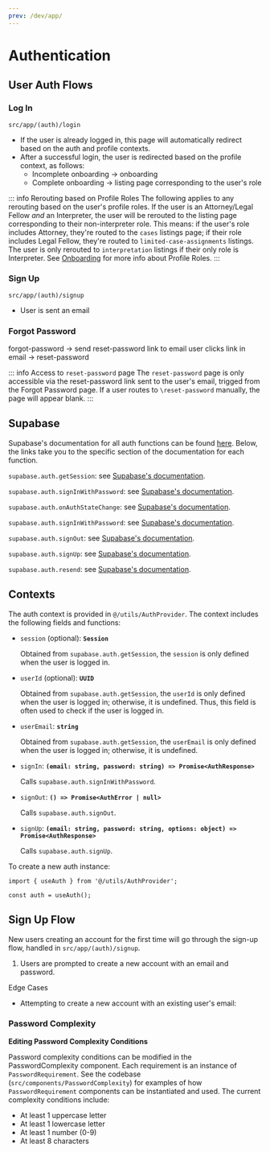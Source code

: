 ```yaml
---
prev: /dev/app/
---
```


# Authentication

## User Auth Flows 

### **Log In**

`src/app/(auth)/login`
- If the user is already logged in, this page will automatically redirect based on the auth and profile contexts. 
- After a successful login, the user is redirected based on the profile context, as follows: 
    - Incomplete onboarding -> onboarding
    - Complete onboarding -> listing page corresponding to the user's role 

::: info Rerouting based on Profile Roles
The following applies to any rerouting based on the user's profile roles. If the user is an Attorney/Legal Fellow *and* an Interpreter, the user will be rerouted to the listing page corresponding to their non-interpreter role. This means: if the user's role includes Attorney, they're routed to the `cases` listings page; if their role includes Legal Fellow, they're routed to `limited-case-assignments` listings. The user is only rerouted to `interpretation` listings if their only role is Interpreter. See [Onboarding](./onboarding) for more info about Profile Roles.
:::

### **Sign Up**

`src/app/(auth)/signup`
- User is sent an email 

### **Forgot Password**

forgot-password -> send reset-password link to email 
user clicks link in email -> reset-password 

::: info Access to `reset-password` page
The `reset-password` page is only accessible via the reset-password link sent to the user's email, trigged from the Forgot Password page. If a user routes to `\reset-password` manually, the page will appear blank. 
:::

## Supabase

Supabase's documentation for all auth functions can be found [here](https://supabase.com/docs/reference/javascript/auth-api). Below, the links take you to the specific section of the documentation for each function. 

`supabase.auth.getSession`: see [Supabase's documentation](https://supabase.com/docs/reference/javascript/auth-getsession). 

`supabase.auth.signInWithPassword`:  see [Supabase's documentation](https://supabase.com/docs/reference/javascript/auth-signinwithpassword
). 

`supabase.auth.onAuthStateChange`: see [Supabase's documentation](https://supabase.com/docs/reference/javascript/auth-onauthstatechange). 

`supabase.auth.signInWithPassword`: see [Supabase's documentation](https://supabase.com/docs/reference/javascript/auth-signinwithpassword). 

`supabase.auth.signOut`: see [Supabase's documentation](https://supabase.com/docs/reference/javascript/auth-signout). 

`supabase.auth.signUp`: see [Supabase's documentation](https://supabase.com/docs/reference/javascript/auth-signup). 

`supabase.auth.resend`: see [Supabase's documentation](https://supabase.com/docs/reference/javascript/auth-resend). 

## Contexts

The auth context is provided in `@/utils/AuthProvider`. The context includes the following fields and functions: 

- `session` (optional): **`Session`**

    Obtained from `supabase.auth.getSession`, the `session` is only defined when the user is logged in. 

- `userId` (optional): **`UUID`**

    Obtained from `supabase.auth.getSession`, the `userId` is only defined when the user is logged in; otherwise, it is undefined. Thus, this field is often used to check if the user is logged in. 

- `userEmail`: **`string`**

    Obtained from `supabase.auth.getSession`, the `userEmail` is only defined when the user is logged in; otherwise, it is undefined.

- `signIn`: **`(email: string, password: string) => Promise<AuthResponse>`**

    Calls `supabase.auth.signInWithPassword`.

- `signOut`: **`() => Promise<AuthError | null>`**

    Calls `supabase.auth.signOut`.

- `signUp`: **`(email: string, password: string, options: object) => Promise<AuthResponse>`**

    Calls `supabase.auth.signUp`.

To create a new auth instance: 
```tsx:no-line-numbers
import { useAuth } from '@/utils/AuthProvider';

const auth = useAuth();
```

## Sign Up Flow

New users creating an account for the first time will go through the sign-up flow, handled in `src/app/(auth)/signup`. 
1. Users are prompted to create a new account with an email and password. 

Edge Cases 
- Attempting to create a new account with an existing user's email: 
### Password Complexity 

**Editing Password Complexity Conditions**

Password complexity conditions can be modified in the PasswordComplexity component. Each requirement is an instance of `PasswordRequirement`. See the codebase (`src/components/PasswordComplexity`) for examples of how `PasswordRequirement` components can be instantiated and used. The current complexity conditions include: 
- At least 1 uppercase letter
- At least 1 lowercase letter
- At least 1 number (0-9)
- At least 8 characters